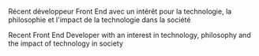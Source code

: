 Récent développeur Front End avec un intérêt pour la technologie, la philosophie et l'impact de la technologie dans la société

Recent Front End Developer with an interest in technology, philosophy and the impact of technology in society
